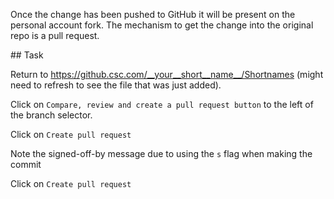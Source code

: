 Once the change has been pushed to GitHub it will be present on the personal account fork. The mechanism to get the change into the original repo is a pull request.

## Task

Return to https://github.csc.com/__your__short__name__/Shortnames (might need to refresh to see the file that was just added).

Click on `Compare, review and create a pull request button` to the left of the branch selector.

Click on `Create pull request`

Note the signed-off-by message due to using the `s` flag when making the commit

Click on `Create pull request`
